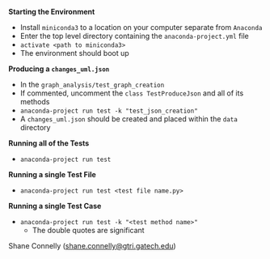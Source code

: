 **Starting the Environment**
* Install `miniconda3` to a location on your computer separate from `Anaconda`
* Enter the top level directory containing the `anaconda-project.yml` file
* `activate <path to miniconda3>`
* The environment should boot up

**Producing a `changes_uml.json`**
* In the `graph_analysis/test_graph_creation`
* If commented, uncomment the `class TestProduceJson` and all of its methods
* `anaconda-project run test -k "test_json_creation"`
* A `changes_uml.json` should be created and placed within the `data` directory

**Running all of the Tests**
* `anaconda-project run test`

**Running a single Test File**
* `anaconda-project run test <test file name.py>`

**Running a single Test Case**
* `anaconda-project run test -k "<test method name>"`
    * The double quotes are significant

Shane Connelly (shane.connelly@gtri.gatech.edu)
